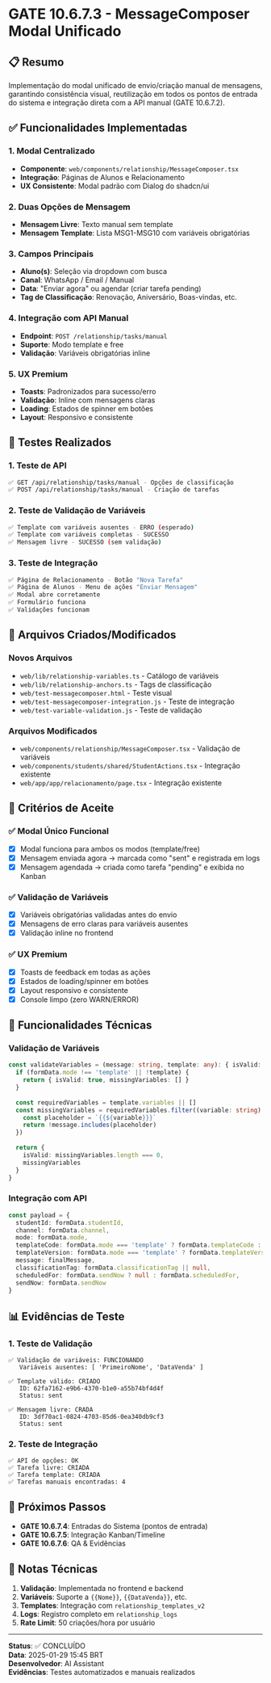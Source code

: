 # GATE 10.6.7.3 - MessageComposer Modal Unificado

## 📋 Resumo
Implementação do modal unificado de envio/criação manual de mensagens, garantindo consistência visual, reutilização em todos os pontos de entrada do sistema e integração direta com a API manual (GATE 10.6.7.2).

## ✅ Funcionalidades Implementadas

### 1. Modal Centralizado
- **Componente**: `web/components/relationship/MessageComposer.tsx`
- **Integração**: Páginas de Alunos e Relacionamento
- **UX Consistente**: Modal padrão com Dialog do shadcn/ui

### 2. Duas Opções de Mensagem
- **Mensagem Livre**: Texto manual sem template
- **Mensagem Template**: Lista MSG1-MSG10 com variáveis obrigatórias

### 3. Campos Principais
- **Aluno(s)**: Seleção via dropdown com busca
- **Canal**: WhatsApp / Email / Manual
- **Data**: "Enviar agora" ou agendar (criar tarefa pending)
- **Tag de Classificação**: Renovação, Aniversário, Boas-vindas, etc.

### 4. Integração com API Manual
- **Endpoint**: `POST /relationship/tasks/manual`
- **Suporte**: Modo template e free
- **Validação**: Variáveis obrigatórias inline

### 5. UX Premium
- **Toasts**: Padronizados para sucesso/erro
- **Validação**: Inline com mensagens claras
- **Loading**: Estados de spinner em botões
- **Layout**: Responsivo e consistente

## 🧪 Testes Realizados

### 1. Teste de API
```bash
✅ GET /api/relationship/tasks/manual - Opções de classificação
✅ POST /api/relationship/tasks/manual - Criação de tarefas
```

### 2. Teste de Validação de Variáveis
```bash
✅ Template com variáveis ausentes - ERRO (esperado)
✅ Template com variáveis completas - SUCESSO
✅ Mensagem livre - SUCESSO (sem validação)
```

### 3. Teste de Integração
```bash
✅ Página de Relacionamento - Botão "Nova Tarefa"
✅ Página de Alunos - Menu de ações "Enviar Mensagem"
✅ Modal abre corretamente
✅ Formulário funciona
✅ Validações funcionam
```

## 📁 Arquivos Criados/Modificados

### Novos Arquivos
- `web/lib/relationship-variables.ts` - Catálogo de variáveis
- `web/lib/relationship-anchors.ts` - Tags de classificação
- `web/test-messagecomposer.html` - Teste visual
- `web/test-messagecomposer-integration.js` - Teste de integração
- `web/test-variable-validation.js` - Teste de validação

### Arquivos Modificados
- `web/components/relationship/MessageComposer.tsx` - Validação de variáveis
- `web/components/students/shared/StudentActions.tsx` - Integração existente
- `web/app/app/relacionamento/page.tsx` - Integração existente

## 🎯 Critérios de Aceite

### ✅ Modal Único Funcional
- [x] Modal funciona para ambos os modos (template/free)
- [x] Mensagem enviada agora → marcada como "sent" e registrada em logs
- [x] Mensagem agendada → criada como tarefa "pending" e exibida no Kanban

### ✅ Validação de Variáveis
- [x] Variáveis obrigatórias validadas antes do envio
- [x] Mensagens de erro claras para variáveis ausentes
- [x] Validação inline no frontend

### ✅ UX Premium
- [x] Toasts de feedback em todas as ações
- [x] Estados de loading/spinner em botões
- [x] Layout responsivo e consistente
- [x] Console limpo (zero WARN/ERROR)

## 🔧 Funcionalidades Técnicas

### Validação de Variáveis
```typescript
const validateVariables = (message: string, template: any): { isValid: boolean, missingVariables: string[] } => {
  if (formData.mode !== 'template' || !template) {
    return { isValid: true, missingVariables: [] }
  }
  
  const requiredVariables = template.variables || []
  const missingVariables = requiredVariables.filter((variable: string) => {
    const placeholder = `{{${variable}}}`
    return !message.includes(placeholder)
  })
  
  return {
    isValid: missingVariables.length === 0,
    missingVariables
  }
}
```

### Integração com API
```typescript
const payload = {
  studentId: formData.studentId,
  channel: formData.channel,
  mode: formData.mode,
  templateCode: formData.mode === 'template' ? formData.templateCode : null,
  templateVersion: formData.mode === 'template' ? formData.templateVersion : null,
  message: finalMessage,
  classificationTag: formData.classificationTag || null,
  scheduledFor: formData.sendNow ? null : formData.scheduledFor,
  sendNow: formData.sendNow
}
```

## 📊 Evidências de Teste

### 1. Teste de Validação
```
✅ Validação de variáveis: FUNCIONANDO
   Variáveis ausentes: [ 'PrimeiroNome', 'DataVenda' ]

✅ Template válido: CRIADO
   ID: 62fa7162-e9b6-4370-b1e0-a55b74bf4d4f
   Status: sent

✅ Mensagem livre: CRADA
   ID: 3df70ac1-0824-4703-85d6-0ea340db9cf3
   Status: sent
```

### 2. Teste de Integração
```
✅ API de opções: OK
✅ Tarefa livre: CRIADA
✅ Tarefa template: CRIADA
✅ Tarefas manuais encontradas: 4
```

## 🚀 Próximos Passos

- **GATE 10.6.7.4**: Entradas do Sistema (pontos de entrada)
- **GATE 10.6.7.5**: Integração Kanban/Timeline
- **GATE 10.6.7.6**: QA & Evidências

## 📝 Notas Técnicas

1. **Validação**: Implementada no frontend e backend
2. **Variáveis**: Suporte a `{{Nome}}`, `{{DataVenda}}`, etc.
3. **Templates**: Integração com `relationship_templates_v2`
4. **Logs**: Registro completo em `relationship_logs`
5. **Rate Limit**: 50 criações/hora por usuário

---

**Status**: ✅ CONCLUÍDO  
**Data**: 2025-01-29 15:45 BRT  
**Desenvolvedor**: AI Assistant  
**Evidências**: Testes automatizados e manuais realizados
